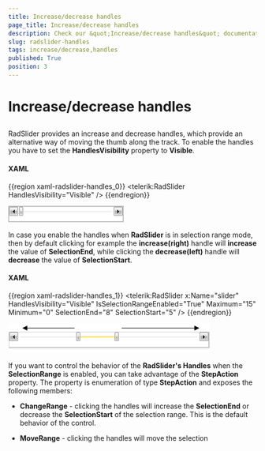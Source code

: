 ```yaml
---
title: Increase/decrease handles
page_title: Increase/decrease handles
description: Check our &quot;Increase/decrease handles&quot; documentation article for the RadSlider {{ site.framework_name }} control.
slug: radslider-handles
tags: increase/decrease,handles
published: True
position: 3
---
```


# Increase/decrease handles



## 

RadSlider provides an increase and decrease handles, which provide an alternative way of moving the thumb along the track. To enable the handles you have to set the __HandlesVisibility__ property to __Visible__.

#### __XAML__

{{region xaml-radslider-handles_0}}
	<telerik:RadSlider HandlesVisibility="Visible" />
{{endregion}}

![](images/radslider_features_handles.png)

In case you enable the handles when __RadSlider__ is in selection range mode, then by default clicking for example the __increase(right)__ handle will __increase__ the value of __SelectionEnd__, while clicking the __decrease(left)__ handle will __decrease__ the value of __SelectionStart__.

#### __XAML__

{{region xaml-radslider-handles_1}}
	<telerik:RadSlider x:Name="slider" 
	               HandlesVisibility="Visible"
	               IsSelectionRangeEnabled="True"
	               Maximum="15"
	               Minimum="0"
	               SelectionEnd="8"
	               SelectionStart="5" />
{{endregion}}

![](images/radslider_features_handles_range.png)

If you want to control the behavior of the __RadSlider's Handles__ when the __SelectionRange__ is enabled, you can take advantage of the __StepAction__ property. The property is enumeration of type __StepAction__ and exposes the following members:

* __ChangeRange__ - clicking the handles will increase the __SelectionEnd__ or decrease the __SelectionStart__ of the selection range. This is the default behavior of the control.

* __MoveRange__ - clicking the handles will move the selection 
